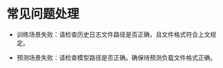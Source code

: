 # 常见问题处理<a name="ZH-CN_TOPIC_0289900845"></a>

-   训练场景失败：请检查历史日志文件路径是否正确，且文件格式符合上文规定。

-   预测场景失败：请检查模型路径是否正确。确保待预测负载文件格式正确。
